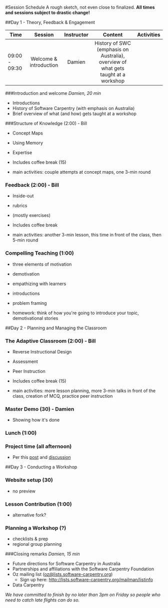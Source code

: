 #Session Schedule
A rough sketch, not even close to finalized. **All times and sessions subject to drastic change!**

##Day 1 - Theory, Feedback & Engagement

| Time | Session | Instructor | Content | Activities |
| ---  |:-------:|:----------:|:-------:|-----------:|
| 09:00 - 09:30 | Welcome & introduction | Damien | History of SWC (emphasis on Australia), overview of what gets taught at a workshop |  |  




###Introduction and welcome 
*Damien, 20 min*
 - Introductions 
 - History of Software Carpentry (with emphasis on Australia)
 - Brief overview of what (and how) gets taught at a workshop

###Structure of Knowledge (2:00) - Bill
 - Concept Maps
 - Using Memory
 - Expertise
 - Includes coffee break (15)

 - main activities: couple attempts at concept maps, one 3-min round

### Feedback (2:00) - Bill
 - Inside-out
 - rubrics
 - (mostly exercises)
 - Includes coffee break

 - main activities: another 3-min lesson, this time in front of the class, then 5-min round

### Compelling Teaching (1:00)
 - three elements of motivation
 - demotivation
 - empathizing with learners
 - introductions
 - problem framing

 - homework: think of how you're going to introduce your topic, demotivational stories

##Day 2 - Planning and Managing the Classroom

### The Adaptive Classroom (2:00) - Bill
 - Reverse Instructional Design
 - Assessment
 - Peer Instruction
 - Includes coffee break (15)

 - main activities: more lesson planning, more 3-min talks in front of the class, creation of MCQ, practice peer instruction

### Master Demo (30) - Damien
 - Showing how it's done

### Lunch (1:00)

### Project time (all afternoon)
 - Per this [post](http://mozillascience.org/train-the-trainers-next-iterations/) and [discussion](http://forum.mozillascience.org/t/train-the-trainers-next-iterations/166)

##Day 3 - Conducting a Workshop

### Website setup (30)
 - no preview

### Lesson Contribution (1:00)
 - alternative fork?

### Planning a Workshop (?)
 - checklists & prep
 - regional group planning

###Closing remarks 
*Damien, 15 min*
 - Future directions for Software Carpentry in Australia
  - Partnerships and affiliations with the Software Carpentry Foundation
  - Oz mailing list (oz@lists.software-carpentry.org)
    - Sign up here: http://lists.software-carpentry.org/mailman/listinfo
  - Data Carpentry 

*We have committed to finish by no later than 3pm on Friday so people who need to catch late flights
can do so.*
